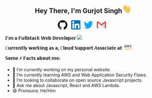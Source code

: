 <h2 align="center">
   Hey There, I'm Gurjot Singh<img src="https://raw.githubusercontent.com/gurjotsingh4398/gurjotsingh4398/master/Assets/Hi.gif" width="30">
</h2>
<p align='center'>
    <a href="https://github.com/gurjotsingh4398"><img height="30" src="https://raw.githubusercontent.com/gurjotsingh4398/gurjotsingh4398/master/Assets/github.svg"></a>&nbsp;&nbsp;
    <a href="https://in.linkedin.com/in/gurjotsingh4398"><img height="30" src="https://raw.githubusercontent.com/gurjotsingh4398/gurjotsingh4398/master/Assets/linkedin.svg"></a>&nbsp;&nbsp;
    <a href="https://twitter.com/gurjotsingh4398"><img height="30" src="https://raw.githubusercontent.com/gurjotsingh4398/gurjotsingh4398/master/Assets/twitter.svg"></a>&nbsp;&nbsp;
    <a href="mailto:gurjotsingh4398@gmail.com"><img height="30" src="https://raw.githubusercontent.com/gurjotsingh4398/gurjotsingh4398/master/Assets/gmail.svg"></a>&nbsp;&nbsp;
</p>

<b><p >𝕀'𝕞 𝕒 𝔽𝕦𝕝𝕝𝕤𝕥𝕒𝕔𝕜 𝕎𝕖𝕓 𝔻𝕖𝕧𝕖𝕝𝕠𝕡𝕖𝕣 <img src="https://media.giphy.com/media/WUlplcMpOCEmTGBtBW/giphy.gif" width="30"></p></b>

<b><p>ℂ𝕦𝕣𝕣𝕖𝕟𝕥𝕝𝕪 𝕨𝕠𝕣𝕜𝕚𝕟𝕘 𝕒𝕤 𝕒, ℂ𝕝𝕠𝕦𝕕 𝕊𝕦𝕡𝕡𝕠𝕣𝕥 𝔸𝕤𝕤𝕠𝕔𝕚𝕒𝕥𝕖 𝕒𝕥 &nbsp;<img src="https://raw.githubusercontent.com/gurjotsingh4398/gurjotsingh4398/master/Assets/aws.svg" width="25" ></p></b>

<b>𝕊𝕠𝕞𝕖 ⚡️ 𝔽𝕒𝕔𝕥𝕤 𝕒𝕓𝕠𝕦𝕥 𝕞𝕖:</b>

- 🔭 I’m currently working on my personal website.
- 🌱 I’m currently learning AWS and Web Application Security Flaws.
- 👯 I’m looking to collaborate on open source Javascript projects.
- 💬 Ask me about Javascript, React and AWS Lambda.
- 😄 Pronouns: He/Him
